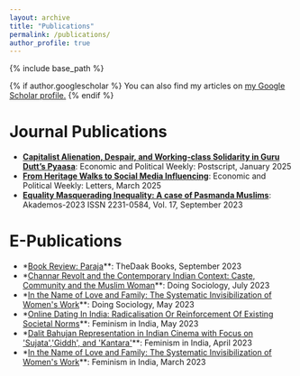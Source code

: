 ```yaml
---
layout: archive
title: "Publications"
permalink: /publications/
author_profile: true
---
```


{% include base_path %}

{% if author.googlescholar %}
  You can also find my articles on <u><a href="{{author.googlescholar}}">my Google Scholar profile</a>.</u>
{% endif %}

Journal Publications
============
* **[Capitalist Alienation, Despair, and Working-class Solidarity in Guru Dutt’s Pyaasa](https://doi.org/10.71279/epw.v60i4.39264)**: Economic and Political Weekly: Postscript, January 2025
* **[From Heritage Walks to Social Media Influencing](https://www.epw.in/journal/2024/11/letters/heritage-walks-social-media-influencing.html-0)**: Economic and Political Weekly: Letters, March 2025
* **[Equality Masquerading Inequality: A case of Pasmanda Muslims](http://akademos.in/2023/09/equality-masquerading-inequality-a-case-of-pasmanda-muslims/)**: Akademos-2023 ISSN 2231-0584, Vol. 17, September 2023

E-Publications
==============
* *[Book Review: Paraja](https://thedaak.in/2023/09/15/paraja/)**: TheDaak Books, September 2023
* *[Channar Revolt and the Contemporary Indian Context: Caste, Community and the Muslim Woman](https://doingsociology.org/2023/07/17/channar-revolt-and-the-contemporary-indian-context-caste-community-and-the-muslim-woman-tahseen-fatima/)**: Doing Sociology, July 2023
* *[In the Name of Love and Family: The Systematic Invisibilization of Women's Work](https://doingsociology.org/2023/05/02/in-the-name-of-love-and-family-the-systematic-invisibilization-of-womens-work-jyoti-kumari-and-tahseen-fatima/)**: Doing Sociology, May 2023
* *[Online Dating In India: Radicalisation Or Reinforcement Of Existing Societal Norms](https://feminisminindia.com/2023/05/12/online-dating-in-india-radicalisation-reinforcement-societal-norms/)**: Feminism in India, May 2023
* *[Dalit Bahujan Representation in Indian Cinema with Focus on 'Sujata','Giddh', and 'Kantara'](https://feminisminindia.com/2023/04/17/dalit-bahujan-representation-in-indian-cinema-with-focus-on-sujata-giddh-and-kantara/)**: Feminism in India, April 2023
* *[In the Name of Love and Family: The Systematic Invisibilization of Women's Work](https://feminisminindia.com/2023/03/24/the-systematic-invisibilisation-of-womens-work/)**: Feminism in India, March 2023


